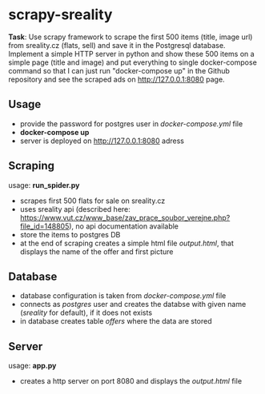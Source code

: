 # scrapy-sreality
**Task**: Use scrapy framework to scrape the first 500 items (title, image url) from sreality.cz (flats, sell) and save it in the Postgresql database. Implement a simple HTTP server in python and show these 500 items on a simple page (title and image) and put everything to single docker-compose command so that I can just run "docker-compose up" in the Github repository and see the scraped ads on http://127.0.0.1:8080 page.

## Usage
- provide the password for postgres user in *docker-compose.yml* file
- **docker-compose up**
- server is deployed on http://127.0.0.1:8080 adress

## Scraping
usage: **run_spider.py**
- scrapes first 500 flats for sale on sreality.cz
- uses sreality api (described here: https://www.vut.cz/www_base/zav_prace_soubor_verejne.php?file_id=148805), no api documentation available
- store the items to postgres DB
- at the end of scraping creates a simple html file *output.html*, that displays the name of the offer and first picture

## Database
- database configuration is taken from *docker-compose.yml* file
- connects as *postgres* user and creates the databse with given name (*sreality* for default), if it does not exists
- in database creates table *offers* where the data are stored

## Server
usage: **app.py**
- creates a http server on port 8080 and displays the *output.html* file